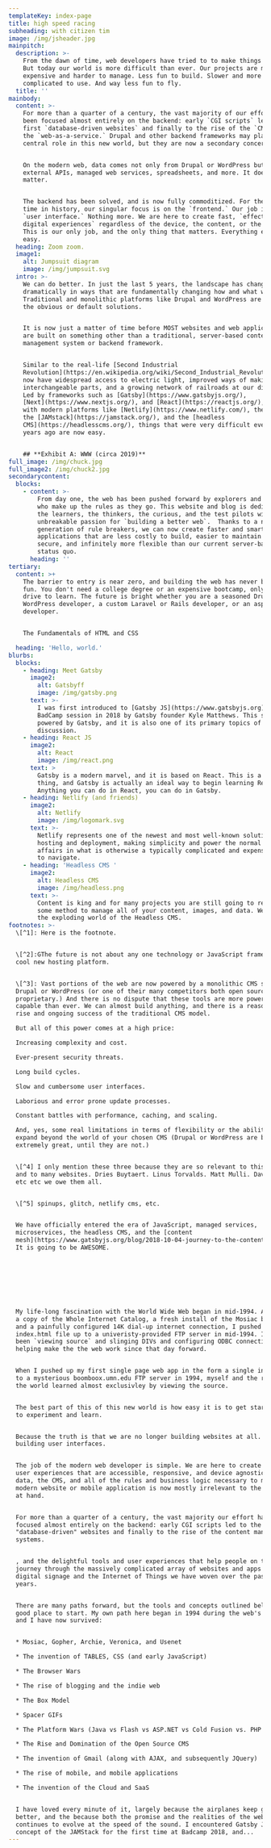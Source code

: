 ```yaml
---
templateKey: index-page
title: high speed racing
subheading: with citizen tim
image: /img/jsheader.jpg
mainpitch:
  description: >-
    From the dawn of time, web developers have tried to to make things better.
    But today our world is more difficult than ever. Our projects are more
    expensive and harder to manage. Less fun to build. Slower and more
    complicated to use. And way less fun to fly.
  title: ''
mainbody:
  content: >-
    For more than a quarter of a century, the vast majority of our effort has
    been focused almost entirely on the backend: early `CGI scripts` led to the
    first `database-driven websites` and finally to the rise of the `CMS`, and
    the `web-as-a-service.` Drupal and other backend frameworks may play a
    central role in this new world, but they are now a secondary concern. 


    On the modern web, data comes not only from Drupal or WordPress but from
    external APIs, managed web services, spreadsheets, and more. It does not
    matter. 


    The backend has been solved, and is now fully commoditized. For the first
    time in history, our singular focus is on the `frontend.` Our job is the
    `user interface.` Nothing more. We are here to create fast, `effective
    digital experiences` regardless of the device, the content, or the context.
    This is our only job, and the only thing that matters. Everything else is
    easy.
  heading: Zoom zoom.
  image1:
    alt: Jumpsuit diagram
    image: /img/jumpsuit.svg
  intro: >-
    We can do better. In just the last 5 years, the landscape has changed
    dramatically in ways that are fundamentally changing how and what we build.
    Traditional and monolithic platforms like Drupal and WordPress are no longer
    the obvious or default solutions. 


    It is now just a matter of time before MOST websites and web applications
    are built on something other than a traditional, server-based content
    management system or backend framework.


    Similar to the real-life [Second Industrial
    Revolution](https://en.wikipedia.org/wiki/Second_Industrial_Revolution), we
    now have widespread access to electric light, improved ways of making steel,
    interchangeable parts, and a growing network of railroads at our disposal.
    Led by frameworks such as [Gatsby](https://www.gatsbyjs.org/),
    [Next](https://www.nextjs.org/), and [React](https://reactjs.org/), along
    with modern platforms like [Netlify](https://www.netlify.com/), the rise of
    the [JAMstack](https://jamstack.org/), and the [headless
    CMS](https://headlesscms.org/), things that were very difficult even 2-3
    years ago are now easy. 


    ## **Exhibit A: WWW (circa 2019)**
full_image: /img/chuck.jpg
full_image2: /img/chuck2.jpg
secondarycontent:
  blocks:
    - content: >-
        From day one, the web has been pushed forward by explorers and tinkerers
        who make up the rules as they go. This website and blog is dedicated to
        the learners, the thinkers, the curious, and the test pilots with an
        unbreakable passion for `building a better web`.  Thanks to a new
        generation of rule breakers, we can now create faster and smarter web
        applications that are less costly to build, easier to maintain and
        secure, and infinitely more flexible than our current server-based
        status quo.
      heading: ''
tertiary:
  content: >+
    The barrier to entry is near zero, and building the web has never been more
    fun. You don't need a college degree or an expensive bootcamp, only the
    drive to learn. The future is bright whether you are a seasoned Drupal or
    WordPress developer, a custom Laravel or Rails developer, or an aspiring new
    developer. 


    The Fundamentals of HTML and CSS

  heading: 'Hello, world.'
blurbs:
  blocks:
    - heading: Meet Gatsby
      image2:
        alt: Gatsbyff
        image: /img/gatsby.png
      text: >-
        I was first introduced to [Gatsby JS](https://www.gatsbyjs.org) at a
        BadCamp session in 2018 by Gatsby founder Kyle Matthews. This site is
        powered by Gatsby, and it is also one of its primary topics of
        discussion.
    - heading: React JS
      image2:
        alt: React
        image: /img/react.png
      text: >
        Gatsby is a modern marvel, and it is based on React. This is a good
        thing, and Gatsby is actually an ideal way to begin learning React.
        Anything you can do in React, you can do in Gatsby.
    - heading: Netlify (and friends)
      image2:
        alt: Netlify
        image: /img/logomark.svg
      text: >-
        Netlify represents one of the newest and most well-known solutions for
        hosting and deployment, making simplicity and power the normal state of
        affairs in what is otherwise a typically complicated and expensive world
        to navigate.
    - heading: 'Headless CMS '
      image2:
        alt: Headless CMS
        image: /img/headless.png
      text: >-
        Content is king and for many projects you are still going to require
        some method to manage all of your content, images, and data. Welcome to
        the exploding world of the Headless CMS.
footnotes: >-
  \[^1]: Here is the footnote.


  \[^2]:GThe future is not about any one technology or JavaScript framework or a
  cool new hosting platform.


  \[^3]: Vast portions of the web are now powered by a monolithic CMS such as
  Drupal or WordPress (or one of their many competitors both open source and
  proprietary.) And there is no dispute that these tools are more powerful and
  capable than ever. We can almost build anything, and there is a reason for the
  rise and ongoing success of the traditional CMS model.

  But all of this power comes at a high price: 

  Increasing complexity and cost. 

  Ever-present security threats. 

  Long build cycles. 

  Slow and cumbersome user interfaces. 

  Laborious and error prone update processes. 

  Constant battles with performance, caching, and scaling. 

  And, yes, some real limitations in terms of flexibility or the ability to
  expand beyond the world of your chosen CMS (Drupal or WordPress are both
  extremely great, until they are not.)


  \[^4] I only mention these three because they are so relevant to this website,
  and to many websites. Dries Buytaert. Linus Torvalds. Matt Mulli. Dave Winer.
  etc etc we owe them all. 


  \[^5] spinups, glitch, netlify cms, etc.


  We have officially entered the era of JavaScript, managed services,
  microservices, the headless CMS, and the [content
  mesh](https://www.gatsbyjs.org/blog/2018-10-04-journey-to-the-content-mesh/).
  It is going to be AWESOME.








  My life-long fascination with the World Wide Web began in mid-1994. Armed with
  a copy of the Whole Internet Catalog, a fresh install of the Mosiac browser,
  and a painfully configured 14K dial-up internet connection, I pushed my first
  index.html file up to a univeristy-provided FTP server in mid-1994. I have
  been `viewing source` and slinging DIVs and configuring ODBC connections and
  helping make the the web work since that day forward.


  When I pushed up my first single page web app in the form a single index.html
  to a mysterious boomboox.umn.edu FTP server in 1994, myself and the rest of
  the world learned almost exclusivley by viewing the source.


  The best part of this of this new world is how easy it is to get started, and
  to experiment and learn.


  Because the truth is that we are no longer building websites at all. We are
  building user interfaces.


  The job of the modern web developer is simple. We are here to create amazing
  user experiences that are accessible, responsive, and device agnostic. The
  data, the CMS, and all of the rules and business logic necessary to manage a
  modern website or mobile application is now mostly irrelevant to the real job
  at hand. 


  For more than a quarter of a century, the vast majority our effort has been
  focused almost entirely on the backend: early CGI scripts led to the first
  "database-driven" websites and finally to the rise of the content management
  systems.


  , and the delightful tools and user experiences that help people on their
  journey through the massively complicated array of websites and apps and
  digital signage and the Internet of Things we have woven over the past 25
  years.


  There are many paths forward, but the tools and concepts outlined below are a
  good place to start. My own path here began in 1994 during the web's infancy,
  and I have now survived:


  * Mosiac, Gopher, Archie, Veronica, and Usenet

  * The invention of TABLES, CSS (and early JavaScript)

  * The Browser Wars

  * The rise of blogging and the indie web

  * The Box Model

  * Spacer GIFs

  * The Platform Wars (Java vs Flash vs ASP.NET vs Cold Fusion vs. PHP vs Rails)

  * The Rise and Domination of the Open Source CMS

  * The invention of Gmail (along with AJAX, and subsequently JQuery)

  * The rise of mobile, and mobile applications 

  * The invention of the Cloud and SaaS


  I have loved every minute of it, largely because the airplanes keep getting
  better, and the because both the promise and the realities of the web
  continues to evolve at the speed of the sound. I encountered Gatsby JS and the
  concept of the JAMStack for the first time at Badcamp 2018, and...
---
```


